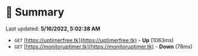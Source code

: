 # 📖 Summary
Last updated: **5/16/2022, 5:02:38 AM**

- `GET` [https://uptimerfree.tk](https://uptimerfree.tk) - **Up** (1063ms)
- `GET` [https://monitoruptimer.tk](https://monitoruptimer.tk) - **Down** (78ms)
